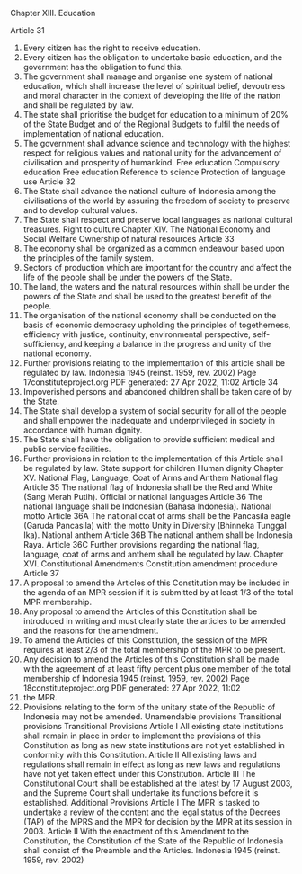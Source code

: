 Chapter XIII. Education

Article 31
1. Every citizen has the right to receive education.
2. Every citizen has the obligation to undertake basic education, and the
government has the obligation to fund this.
3. The government shall manage and organise one system of national education,
which shall increase the level of spiritual belief, devoutness and moral character
in the context of developing the life of the nation and shall be regulated by law.
4. The state shall prioritise the budget for education to a minimum of 20% of the
State Budget and of the Regional Budgets to fulfil the needs of implementation of
national education.
5. The government shall advance science and technology with the highest respect
for religious values and national unity for the advancement of civilisation and
prosperity of humankind.
Free education
Compulsory education
Free education
Reference to science
Protection of language use
Article 32
1. The State shall advance the national culture of Indonesia among the civilisations
of the world by assuring the freedom of society to preserve and to develop
cultural values.
2. The State shall respect and preserve local languages as national cultural
treasures.
Right to culture
Chapter XIV. The National Economy and
Social Welfare
Ownership of natural resources
Article 33
1. The economy shall be organized as a common endeavour based upon the
principles of the family system.
2. Sectors of production which are important for the country and affect the life of
the people shall be under the powers of the State.
3. The land, the waters and the natural resources within shall be under the powers
of the State and shall be used to the greatest benefit of the people.
4. The organisation of the national economy shall be conducted on the basis of
economic democracy upholding the principles of togetherness, efficiency with
justice, continuity, environmental perspective, self-sufficiency, and keeping a
balance in the progress and unity of the national economy.
5. Further provisions relating to the implementation of this article shall be regulated
by law.
Indonesia 1945 (reinst. 1959, rev. 2002)
Page 17constituteproject.org
PDF generated: 27 Apr 2022, 11:02
Article 34
1. Impoverished persons and abandoned children shall be taken care of by the
State.
2. The State shall develop a system of social security for all of the people and shall
empower the inadequate and underprivileged in society in accordance with
human dignity.
3. The State shall have the obligation to provide sufficient medical and public
service facilities.
4. Further provisions in relation to the implementation of this Article shall be
regulated by law.
State support for children
Human dignity
Chapter XV. National Flag, Language, Coat of
Arms and Anthem
National flag
Article 35
The national flag of Indonesia shall be the Red and White (Sang Merah Putih).
Official or national languages
Article 36
The national language shall be Indonesian (Bahasa Indonesia).
National motto
Article 36A
The national coat of arms shall be the Pancasila eagle (Garuda Pancasila) with the
motto Unity in Diversity (Bhinneka Tunggal Ika).
National anthem
Article 36B
The national anthem shall be Indonesia Raya.
Article 36C
Further provisions regarding the national flag, language, coat of arms and anthem shall
be regulated by law.
Chapter XVI. Constitutional Amendments
Constitution amendment procedure
Article 37
1. A proposal to amend the Articles of this Constitution may be included in the
agenda of an MPR session if it is submitted by at least 1/3 of the total MPR
membership.
2. Any proposal to amend the Articles of this Constitution shall be introduced in
writing and must clearly state the articles to be amended and the reasons for the
amendment.
3. To amend the Articles of this Constitution, the session of the MPR requires at
least 2/3 of the total membership of the MPR to be present.
4. Any decision to amend the Articles of this Constitution shall be made with the
agreement of at least fifty percent plus one member of the total membership of
Indonesia 1945 (reinst. 1959, rev. 2002)
Page 18constituteproject.org
PDF generated: 27 Apr 2022, 11:02
4. the MPR.
5. Provisions relating to the form of the unitary state of the Republic of Indonesia
may not be amended.
Unamendable provisions
Transitional provisions
Transitional Provisions
Article I
All existing state institutions shall remain in place in order to implement the provisions
of this Constitution as long as new state institutions are not yet established in
conformity with this Constitution.
Article II
All existing laws and regulations shall remain in effect as long as new laws and
regulations have not yet taken effect under this Constitution.
Article III
The Constitutional Court shall be established at the latest by 17 August 2003, and the
Supreme Court shall undertake its functions before it is established.
Additional Provisions
Article I
The MPR is tasked to undertake a review of the content and the legal status of the
Decrees (TAP) of the MPRS and the MPR for decision by the MPR at its session in 2003.
Article II
With the enactment of this Amendment to the Constitution, the Constitution of the
State of the Republic of Indonesia shall consist of the Preamble and the Articles.
Indonesia 1945 (reinst. 1959, rev. 2002)
